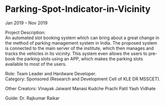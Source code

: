 # Parking-Spot-Indicator-in-Vicinity
Jan 2019 – Nov 2019  

Project Description:  
An automated slot booking system which can bring about a great change in the method of parking management system in India. The proposed system is connected to the main server of the institute, which then manages and tracks the vehicles in its vicinity. This system even allows the users to pre-book the parking slots using an APP, which makes the parking slots available to most of the users.

Role: Team Leader and Hardware Developer.  
Category: Sponsored (Research and Development Cell of KLE DR MSSCET).  

Other Creators:
Vinayak Jaiwant
Manasi Kudche
Prachi Patil
Yash Vidhate

Guide:
Dr. Rajkumar Raikar
